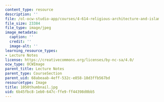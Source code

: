 ```yaml
---
content_type: resource
description: ''
file: /ol-ocw-studio-app/courses/4-614-religious-architecture-and-islamic-cultures-fall-2002/6b45fbc81eb0647cffe9ff44398d0bb5_1050thumbnail.jpg
file_size: 23384
file_type: image/jpeg
image_metadata:
  caption: ''
  credit: ''
  image-alt: ''
learning_resource_types:
- Lecture Notes
license: https://creativecommons.org/licenses/by-nc-sa/4.0/
ocw_type: OCWImage
parent_title: Lecture Notes
parent_type: CourseSection
parent_uid: 68abeaab-4eff-532c-e858-18d3ffb567bd
resourcetype: Image
title: 1050thumbnail.jpg
uid: 6b45fbc8-1eb0-647c-ffe9-ff44398d0bb5
---
```

